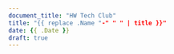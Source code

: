 ```yaml
---
document_title: "HW Tech Club"
title: "{{ replace .Name "-" " " | title }}"
date: {{ .Date }}
draft: true
---
```


